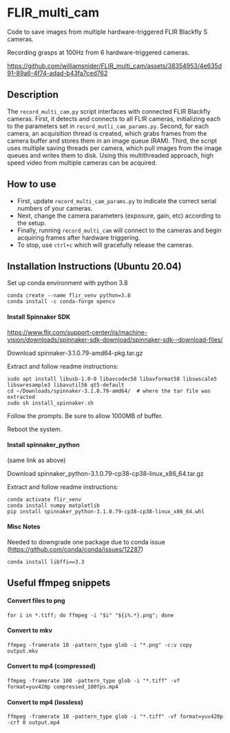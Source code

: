 # FLIR_multi_cam

Code to save images from multiple hardware-triggered FLIR Blackfly S cameras.

Recording grasps at 100Hz from 6 hardware-triggered cameras.

https://github.com/williamsnider/FLIR_multi_cam/assets/38354953/4e635d91-89a6-4f74-adad-b43fa7ced762


## Description

The `record_multi_cam.py` script interfaces with connected FLIR Blackfly cameras. First, it detects and connects to all FLIR cameras, initializing each to the parameters set in `record_mutli_cam_params.py`. Second, for each camera, an acquisition thread is created, which grabs frames from the camera buffer and stores them in an image queue (RAM). Third, the script uses multiple saving threads per camera, which pull images from the image queues and writes them to disk. Using this multithreaded approach, high speed video from multiple cameras can be acquired.

## How to use

- First, update `record_multi_cam_params.py` to indicate the correct serial numbers of your cameras.
- Next, change the camera parameters (exposure, gain, etc) according to the setup.
- Finally, running `record_multi_cam` will connect to the cameras and begin acquiring frames after hardware triggering.
- To stop, use `ctrl+c` which will gracefully release the cameras.

## Installation Instructions (Ubuntu 20.04)

Set up conda environment with python 3.8

```
conda create --name flir_venv python=3.8
conda install -c conda-forge opencv
```

#### Install Spinnaker SDK

https://www.flir.com/support-center/iis/machine-vision/downloads/spinnaker-sdk-download/spinnaker-sdk--download-files/

Download spinnaker-3.1.0.79-amd64-pkg.tar.gz

Extract and follow readme instructions:

```
sudo apt install libusb-1.0-0 libavcodec58 libavformat58 libswscale5 libswresample3 libavutil56 qt5-default
cd ~/Downloads/spinnaker-3.1.0.79-amd64/  # where the tar file was extracted
sudo sh install_spinnaker.sh
```

Follow the prompts. Be sure to allow 1000MB of buffer.

Reboot the system.

#### Install spinnaker_python

(same link as above)

Download spinnaker_python-3.1.0.79-cp38-cp38-linux_x86_64.tar.gz

Extract and follow readme instructions:

```
conda activate flir_venv
conda install numpy matplotlib
pip install spinnaker_python-3.1.0.79-cp38-cp38-linux_x86_64.whl
```

#### Misc Notes

Needed to downgrade one package due to conda issue (https://github.com/conda/conda/issues/12287)

```
conda install libffi==3.3
```

## Useful ffmpeg snippets

#### Convert files to png

`for i in *.tiff; do ffmpeg -i "$i" "${i%.*}.png"; done`

#### Convert to mkv

`ffmpeg -framerate 10 -pattern_type glob -i "*.png" -c:v copy output.mkv`

#### Convert to mp4 (compressed)

`ffmpeg -framerate 100 -pattern_type glob -i "*.tiff" -vf format=yuv420p compressed_100fps.mp4`

#### Convert to mp4 (lossless)

`ffmpeg -framerate 10 -pattern_type glob -i "*.tiff" -vf format=yuv420p -crf 0 output.mp4`
